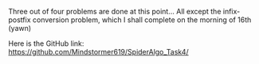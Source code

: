 Three out of four problems are done at this point...
All except the infix-postfix conversion problem, which I shall complete on the morning of 16th (yawn)

Here is the GitHub link: 
https://github.com/Mindstormer619/SpiderAlgo_Task4/